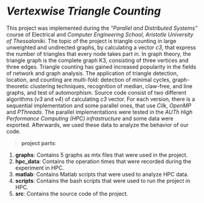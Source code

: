 # **_Vertexwise Triangle Counting_**

This project was implemented during the *"Parallel and Distributed Systems"* course of Electrical and *Computer Engineering School, Aristotle University of Thessaloniki*. The topic of the project is triangle counting in large unweighted and undirected graphs, by calculating a vector *c3*, that express the number of triangles that every node takes part in. In graph theory, the triangle graph is the complete graph K3, consisting of three vertices and three edges. Triangle counting has gained increased popularity in the fields of network and graph analysis. The application of triangle detection, location, and counting are multi-fold: detection of minimal cycles, graph-theoretic clustering techniques, recognition of median, claw-free, and line graphs, and test of automorphism. Source code consist of two different algorithms (*v3* and *v4*) of calculating *c3* vector. For each version, there is a sequential implementation and some parallel ones, that use *Cilk*, *OpenMP* and *PThreads*. The parallel implementations were tested in the *AUTh High Performance Computing (HPC) infrastructure* and some data were exported. Afterwards, we used these data to analyze the behavior of our code.

>**project parts**:
1) **graphs**: Contains 5 graphs as mtx files that were used in the project.
2) **hpc_data**: Contains the operation times that were recorded during the experiment in HPC.
3) **matlab**: Contains Matlab scripts that were used to analyze HPC data.
4) **scripts**: Contains the bash scripts that were used to run the project in HPC.
5) **src**: Contains the source code of the project.
